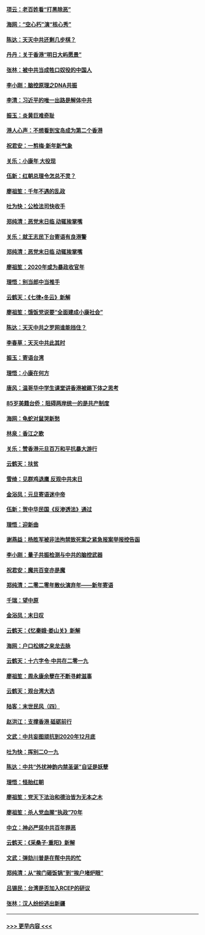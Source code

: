 #### [项云：老百姓看“打黑除恶”](../pages/nsc993/n11785398.md?t=01112344) 
#### [海网：“空心朽”演“核心秀”](../pages/nsc993/n11783874.md?t=01112344) 
#### [陈达：天灭中共还剩几步棋？](../pages/nsc993/n11783719.md?t=01112344) 
#### [丹丹：关于香港“明日大屿愿景”](../pages/nsc993/n11783273.md?t=01112344) 
#### [张林：被中共当成牲口奴役的中国人](../pages/nsc993/n11782397.md?t=01112344) 
#### [李小刚：脑控原理之DNA共振](../pages/nsc993/n11780962.md?t=01112344) 
#### [李清：习近平的唯一出路是解体中共](../pages/nsc993/n11780866.md?t=01112344) 
#### [振玉：炎黄巨难奇耻](../pages/nsc993/n11779632.md?t=01112344) 
#### [港人心声：不想看到宝岛成为第二个香港](../pages/nsc993/n11778817.md?t=01112344) 
#### [祝君安：一剪梅‧新年新气象](../pages/nsc993/n11776340.md?t=01112344) 
#### [关乐：小康年 大役现](../pages/nsc993/n11774213.md?t=01112344) 
#### [伍新：红朝总理令怎总不灵？](../pages/nsc993/n11770813.md?t=01112344) 
#### [廖祖笙：千年不遇的乱政](../pages/nsc993/n11770373.md?t=01112344) 
#### [吐为快：公检法司快收手](../pages/nsc993/n11770359.md?t=01112344) 
#### [郑纯清：恶党末日临 动辄挨掌嘴](../pages/nsc993/n11769912.md?t=01112344) 
#### [关乐：就王志民下台寄语有良港警](../pages/nsc993/n11769903.md?t=01112344) 
#### [郑纯清：恶党末日临 动辄挨掌嘴](../pages/nsc993/n11769356.md?t=01112344) 
#### [廖祖笙：2020年或为暴政收官年](../pages/nsc993/n11768216.md?t=01112344) 
#### [理悟：别当郎中当推手](../pages/nsc993/n11768243.md?t=01112344) 
#### [云鹤天：《七律▪冬云》新解](../pages/nsc993/n11768204.md?t=01112344) 
#### [廖祖笙：饿饭党说要“全面建成小康社会”](../pages/nsc993/n11767482.md?t=01112344) 
#### [陈达：天灭中共之罗网谁能挡住？](../pages/nsc993/n11767465.md?t=01112344) 
#### [李春草：天灭中共此其时](../pages/nsc993/n11767452.md?t=01112344) 
#### [振玉：寄语台湾](../pages/nsc993/n11767432.md?t=01112344) 
#### [理悟：小康在何方](../pages/nsc993/n11767394.md?t=01112344) 
#### [唐风：温哥华中学生课堂讲香港被踢下体之思考](../pages/nsc993/n11766848.md?t=01112344) 
#### [85岁美籍台侨：阻碍两岸统一的是共产制度](../pages/nsc993/n11765043.md?t=01112344) 
#### [海网：龟蛇对鼠哭新愁](../pages/nsc993/n11764895.md?t=01112344) 
#### [林泉：香江之歌](../pages/nsc993/n11764415.md?t=01112344) 
#### [关乐：赞香港元旦百万和平抗暴大游行](../pages/nsc993/n11764382.md?t=01112344) 
#### [云鹤天：扶贫](../pages/nsc993/n11764245.md?t=01112344) 
#### [雪绮：见群鸡退鹰  反观中共末日](../pages/nsc993/n11762112.md?t=01112344) 
#### [金浴凤：元旦寄语迷中帝](../pages/nsc993/n11761788.md?t=01112344) 
#### [伍新：贺中华民国《反渗透法》通过](../pages/nsc993/n11761994.md?t=01112344) 
#### [理悟：迎新曲](../pages/nsc993/n11761152.md?t=01112344) 
#### [谢燕益：杨胜军被非法拘禁致死案之紧急报案举报控告函](../pages/nsc993/n11756134.md?t=01112344) 
#### [李小刚：量子共振检测与中共的脑控武器](../pages/nsc993/n11754518.md?t=01112344) 
#### [祝君安：魔共百变亦是魔](../pages/nsc993/n11754469.md?t=01112344) 
#### [郑纯清：二零二零年散伙演弃年——新年寄语](../pages/nsc993/n11754195.md?t=01112344) 
#### [千瑞：望中原](../pages/nsc993/n11754159.md?t=01112344) 
#### [金浴凤：末日叹](../pages/nsc993/n11752359.md?t=01112344) 
#### [云鹤天：《忆秦娥‧娄山关》新解](../pages/nsc993/n11752348.md?t=01112344) 
#### [海网：户口松绑之来龙去脉](../pages/nsc993/n11752328.md?t=01112344) 
#### [云鹤天：十六字令‧中共在二零一九](../pages/nsc993/n11752305.md?t=01112344) 
#### [廖祖笙：周永康余孽在不断寻衅滋事](../pages/nsc993/n11751013.md?t=01112344) 
#### [云鹤天：观台湾大选](../pages/nsc993/n11751007.md?t=01112344) 
#### [陆客：末世民风（四）](../pages/nsc993/n11749203.md?t=01112344) 
#### [赵洪江：支撑香港 砥砺前行](../pages/nsc993/n11748482.md?t=01112344) 
#### [文武：中共妄图顽抗到2020年12月底](../pages/nsc993/n11748446.md?t=01112344) 
#### [吐为快：挥别二O一九](../pages/nsc993/n11748411.md?t=01112344) 
#### [陈达：中共“外扰神韵内禁圣诞”自证是妖孽](../pages/nsc993/n11748226.md?t=01112344) 
#### [理悟：怪胎红朝](../pages/nsc993/n11748206.md?t=01112344) 
#### [廖祖笙：党天下法治和德治皆为无本之木](../pages/nsc993/n11748135.md?t=01112344) 
#### [廖祖笙：杀人党血腥“执政”70年](../pages/nsc993/n11745144.md?t=01112344) 
#### [中立：神必严惩中共百年罪恶](../pages/nsc993/n11744970.md?t=01112344) 
#### [云鹤天：《采桑子‧重阳》新解](../pages/nsc993/n11744948.md?t=01112344) 
#### [文武：弹劾川普是在帮中共的忙](../pages/nsc993/n11744758.md?t=01112344) 
#### [郑纯清：从“挨门砸饭锅”到“挨户堵炉眼”](../pages/nsc993/n11744745.md?t=01112344) 
#### [吕锡民：台湾是否加入RCEP的研议](../pages/nsc993/n11744701.md?t=01112344) 
#### [张林：汉人纷纷逃出新疆](../pages/nsc993/n11743530.md?t=01112344) 

----
#### [ >>> 更早内容 <<< ](../indexes/nsc993-earlier.md)
